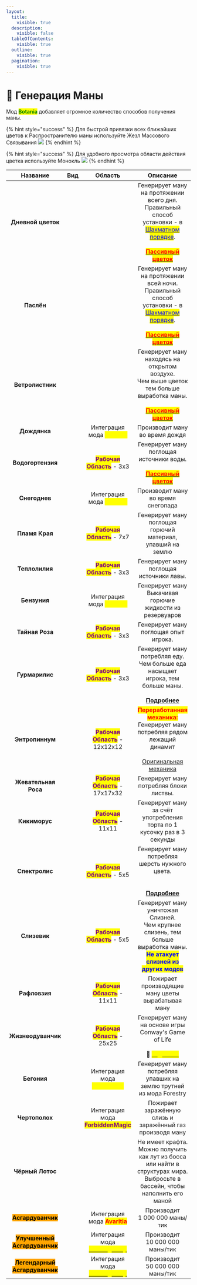 ```yaml
---
layout:
  title:
    visible: true
  description:
    visible: false
  tableOfContents:
    visible: true
  outline:
    visible: true
  pagination:
    visible: true
---
```


# 🔹 Генерация Маны

Мод <mark style="color:green;">**Botania**</mark> добавляет огромное количество способов получения маны.

{% hint style="success" %}
Для быстрой привязки всех ближайших цветов к Распространителю маны используйте Жезл Массового Связывания ![](https://lh7-us.googleusercontent.com/SwjxUJDiV5cjF9NRFRpklsRA9Kt-z8-MaZbowNpNECQK3XM5GrMjEmuOo6tai2rPseaVs8R5r0aeCF\_iNJ4wGdKUWhd1ntdQvxPonPHR-oumPk4aJgItdFWyJVNjbkjMVwe1\_1XsVwiHWQwpaj0QVCQ)
{% endhint %}

{% hint style="success" %}
Для удобного просмотра области действия цветка используйте Монокль ![](https://lh7-us.googleusercontent.com/DSQmm6WPTqAHs7M-8P0M13GUptlfxo2cfpAQOTILj\_QqkwNekEDLL7rioVAXvZ-eNNGyaF7JAOZNCBdrW2lnPSG97WOTGXdWANk4R8qLPx5vQyYy\_Q2NOAiPm8aJgnt1yrCAb5vddA4tpNkZfIO4TG4)
{% endhint %}



<table data-column-title-hidden data-view="cards" data-full-width="true"><thead><tr><th align="center">Название</th><th align="center">Вид</th><th align="center">Область</th><th align="center">Описание</th></tr></thead><tbody><tr><td align="center"><strong>Дневной цветок</strong></td><td align="center"><img src="https://lh7-us.googleusercontent.com/KmaXhM9hs6MrhRG4nzrknZDzspV0jh7lbElC_vGoAJ8-hRtKBxeJ6dbAmZ-Li8Epsth9v9M6O09qsaRq6jg0Yek-aHvVwS-gGNHKRyHcVYsugl25_SAdf26wWo-ikqsinSJjDs2XJd5bf2DEVqXer8g" alt=""></td><td align="center"></td><td align="center">Генерирует ману на протяжении всего дня. <br>Правильный способ установки - в  <a data-footnote-ref href="#user-content-fn-1"><mark style="color:blue;">Шахматном порядке</mark></a>. <br><br><a data-footnote-ref href="#user-content-fn-2"><mark style="color:red;"><strong>Пассивный цветок</strong></mark></a></td></tr><tr><td align="center"><strong>Паслён</strong></td><td align="center"><img src="https://lh7-us.googleusercontent.com/1KPUb6whMTlH4HOPDR4XBhNTHMFO9Kdh9dVbhj8Zrac2Biy3bNLWlgZHaNt2Zx6gv4FkHQsGNpzmSYRblrXwkNf6euawGxWm9Oqf_5lFARn98-xKQdvx1k2qiXQvd61IYtWL7HttSQWyOc7U2jTOB3k" alt=""></td><td align="center"></td><td align="center">Генерирует ману на протяжении всей ночи. <br>Правильный способ установки - в  <a data-footnote-ref href="#user-content-fn-3"><mark style="color:blue;">Шахматном порядке</mark></a>. <br><br><a data-footnote-ref href="#user-content-fn-4"><mark style="color:red;"><strong>Пассивный цветок</strong></mark></a></td></tr><tr><td align="center"><strong>Ветролистник</strong></td><td align="center"><img src="https://lh7-us.googleusercontent.com/q82YkLgrIZz0sBbL_g7BscfeiPSW0HM-ZMcDH7P25vpD_j15TN3O83LHRKvg5KOiCvwtWU7FYYRcRhlj-t5g04bWXAXAX-TAvtnoN3lUMMuIBfY38ACOa1zeLae74J07_StLtbKGxP9I3Q-ZO-8ogtI" alt=""></td><td align="center"></td><td align="center">Генерирует ману находясь на открытом воздухе. <br>Чем выше цветок тем больше выработка маны.<br><br><a data-footnote-ref href="#user-content-fn-5"><mark style="color:red;"><strong>Пассивный цветок</strong></mark></a></td></tr><tr><td align="center"><strong>Дождянка</strong></td><td align="center"><img src="https://lh7-us.googleusercontent.com/fxx83cDdd9OBOSc05qPEyazsGttnrViVkpsT2TVovWfa1o27Ykn6vh3DCY2xFiwPYr1EysJykn82swep-iDbQsCCUxu-Bn0V7eAFhNDvsmkeMkfB7KknAPc3TSZp2uXVAAIG7ax4ohqk9Pnd5_6s528" alt=""></td><td align="center">Интеграция мода <mark style="color:yellow;"><strong>Alfheim</strong></mark></td><td align="center">Производит ману во время дождя</td></tr><tr><td align="center"><strong>Водогортензия</strong></td><td align="center"><img src="https://lh7-us.googleusercontent.com/GdsRFo00kJn2oQwHKumNRQcizmjmeql2waS2-ohw7kU2GWFBpQe8aq8DnYAjklWwVyC4-HGxsjN8Wh5nYRTtTomHzEGUkPDqpjTkmgFrsnwci14bUu4YRtUbUBLVApo0sA4-SLiq5xpKrNfy5-KycSg" alt=""></td><td align="center"><mark style="color:purple;"><strong>Рабочая Область</strong></mark> - 3х3</td><td align="center">Генерирует ману поглощая источники воды.<br><br><a data-footnote-ref href="#user-content-fn-6"><mark style="color:red;"><strong>Пассивный цветок</strong></mark></a></td></tr><tr><td align="center"><strong>Снегоднев</strong></td><td align="center"><img src="https://lh7-us.googleusercontent.com/EDTAU6GeQH005UgkrOmBDtIdSqBXqH1e64eN52BLp68H2meqGH0z9QMEi7JxbX01OD-C-HBWD4fP9Y29JsBCXEHy9uQrIzzpXXwWWWkAHYA_BK27SoYOH7G_c4V2VUmbJhk-MMqcWvc-SrFCHeSMa74" alt=""></td><td align="center">Интеграция мода <mark style="color:yellow;"><strong>Alfheim</strong></mark></td><td align="center">Производит ману во время снегопада</td></tr><tr><td align="center"><strong>Пламя Края</strong></td><td align="center"><img src="https://lh7-us.googleusercontent.com/abdw9aHCFrpcwDcJvs9M2ynLgozzXiaGUXF7jhM92km54YayiypOl8RHOMVVOqZPIR9JG-xFVF_3E7RUwgBElOqqQQKgJ7NUOiOEUSet7oBMpJKncoytbDIbvmXaIOxlye9TppAza9X_T23F4wMCRrc" alt=""></td><td align="center"><mark style="color:purple;"><strong>Рабочая Область</strong></mark> - 7x7</td><td align="center">Генерирует ману поглощая  горючий материал, упавший на землю</td></tr><tr><td align="center"><strong>Теплолилия</strong></td><td align="center"><img src="https://lh7-us.googleusercontent.com/Jx7CrP9Akv_Wmfz7_0IVvCrcOC5nqJwTW4U0Ve6f_UwLmr38Z9kT3owNKLws07h7ciLzcVJ4mgZgFjDTOakUgAr676Ha0czF7Ft5CKeOJojH2LhdH1EQVJ5j7nHpAuoMYT8qJo3CiH3qhBSYjoFiEyU" alt=""></td><td align="center"><mark style="color:purple;"><strong>Рабочая Область</strong></mark> - 3x3</td><td align="center">Генерирует ману поглощая источники лавы. </td></tr><tr><td align="center"><strong>Бензуния</strong></td><td align="center"><img src="https://lh7-us.googleusercontent.com/5v5hCowuyom1UiYwGRqDxpY81cQz8lZLW4OKV-CRiSk6vWzjoIffnDZ0nkmmf21YQmAF9mPtZKL5Xjw8JMobwOkAgJwcIrNK9ApBWB24m4xXd19Z9g-5U9o5mUAC4f9tX0oDN0AYo1DuEBNHD5q-r90" alt=""></td><td align="center">Интеграция мода <mark style="color:yellow;"><strong>Alfheim</strong></mark></td><td align="center">Генерирует ману Выкачивая горючие жидкости из резервуаров</td></tr><tr><td align="center"><strong>Тайная Роза</strong></td><td align="center"><img src="https://lh7-us.googleusercontent.com/rYdDG9rbWICKvbrxY-2TVf-HXaNDkgW5lcYbmSUh17Z2XA6p1T3nC8C7D1c0XMj-Ybg0PuDPD8V07xHkZnGfj7CQGfNlNkYXi5i-UPA2ImznJlUaDzibuk8TcQ1LXA1H0in-VaxazmF_SDKHou3x9Ug" alt=""></td><td align="center"><mark style="color:purple;"><strong>Рабочая Область</strong></mark> - 3x3</td><td align="center">Генерирует ману поглощая опыт игрока.</td></tr><tr><td align="center"><strong>Гурмарилис</strong></td><td align="center"><img src="https://lh7-us.googleusercontent.com/gqdTDcQaFFtNXpRK_xpwzaVibLdnssib3H2_z4W6n21xnmnJ3JD6cOxGI4_yD1qkqH9400IaodTm8iynBxQxSQc4mXkrkhNWJanER1nZoaRe08nvM56xTyyjIKZeSGez_sQiRr0A0NSJmi2WKxB_a4k" alt=""></td><td align="center"><mark style="color:purple;"><strong>Рабочая Область</strong></mark> - 3x3</td><td align="center">Генерирует ману потребляя еду. Чем больше еда насыщает игрока, тем больше маны. <br><br><a data-footnote-ref href="#user-content-fn-7"><strong>Подробнее</strong></a></td></tr><tr><td align="center"><strong>Энтропиннум</strong></td><td align="center"><img src="https://lh7-us.googleusercontent.com/4JwMdHUfsk3W71ZL_iwfryzaP_J0KSZtWC1psxl6JxcagEyUR8zfSlky19zehBc-iuVOTbhnXSDxs-JdN-WwTBjwhlZILq45aSxXcqaDwXcNZISG8zk-DqgtDbaqzhIbftoVqvC9Jv5ldIZQZbkOQhY" alt=""></td><td align="center"><mark style="color:purple;"><strong>Рабочая Область</strong></mark> - 12x12x12</td><td align="center"><mark style="color:red;"><strong>Переработанная механика:</strong></mark> <br>Генерирует ману потребляя рядом лежащий динамит<br><br><a data-footnote-ref href="#user-content-fn-8">Оригинальная механика</a></td></tr><tr><td align="center"><strong>Жевательная Роса</strong></td><td align="center"><img src="https://lh7-us.googleusercontent.com/fmG3CmYfxbkw8i8WeHVFeQExEAceemhkpTSojOHevljC3lftePnljVYN6oo5_5-2Wl1HtsE0M4ycqRfZdxC5vK-t0xAqK2A14Y9HBxN-94QLo04CrnL41ZsbsVO8QzJISXCECeeDbNnPlUfH3GL4XUU" alt=""></td><td align="center"><mark style="color:purple;"><strong>Рабочая Область</strong></mark> - 17x17x32</td><td align="center">Генерирует ману потребляя блоки листвы.</td></tr><tr><td align="center"><strong>Кикиморус</strong></td><td align="center"><img src="https://lh7-us.googleusercontent.com/SJ4ac1YExH8zlHY6YFMKYa9haZfFYKwGeHj1b4blnWoIh-hZRrP8UmFzg6fXUzydSasSarZVyO5kFixfxGGrb4KnSRTsZkexq4hOTRYJ-QxuahPXKCbWwFn5nk4ZeCGn2iBNzKiWfxbSuO2OUXbdu00" alt=""></td><td align="center"><mark style="color:purple;"><strong>Рабочая Область</strong></mark> - 11x11</td><td align="center">Генерирует ману за счёт употребления торта по 1 кусочку раз в 3 секунды</td></tr><tr><td align="center"><strong>Cпектролис</strong></td><td align="center"><img src="https://lh7-us.googleusercontent.com/qL8q8si42MKz7_rU_nKp77NTotcOdKgyl8Ohtjd49Rwhh-ME5xKBov3FH7vSc81YVBHSGWKvoJ0CvCj9-3dLyv5dDWIKLxtG_jYnWoKwwqYnEngTrez2hz_qSjVy6G86JZjMHNLnPvvZxysyT_B-sfk" alt=""></td><td align="center"><mark style="color:purple;"><strong>Рабочая Область</strong></mark> - 5x5</td><td align="center">Генерирует ману потребляя шерсть нужного цвета.<br><br><br><a data-footnote-ref href="#user-content-fn-9"><strong>Подробнее</strong></a></td></tr><tr><td align="center"><strong>Слизевик</strong></td><td align="center"><img src="https://lh7-us.googleusercontent.com/X35PYEc1iDzoUbRB1fSQzjmtv1N0clYKjRaaLz6XPwCpXhxcO2UJarJugudFWPdJYeuGSh1tQdCLCUU2N3fGoNHxnye7LQW-S3RMOT0S4tPsnnHF7OefzjN4exIn9de6oPfUN-8jCG1dvTaYzjceBWE" alt=""></td><td align="center"><mark style="color:purple;"><strong>Рабочая Область</strong></mark> - 5x5</td><td align="center">Генерирует ману уничтожая Слизней.<br>Чем крупнее слизень, тем больше выработка маны.<br><mark style="color:blue;"><strong>Не атакует слизней из других модов</strong></mark></td></tr><tr><td align="center"><strong>Рафловзия</strong></td><td align="center"><img src="https://lh7-us.googleusercontent.com/f9Q-rE9QGpNGbGoMFaJexe6bBawOsGAuY246xXiNN5eQNjxXJEpv5Yq7gpYK05ZEw1-Ifu_YVMWhf3P8gB69tO01_d--0neclvmKW-Ofw-dh6qfSj4I_TNJvRSc66HxhYuDDIbqOq-BdlNTiQH8aGz8" alt=""></td><td align="center"><mark style="color:purple;"><strong>Рабочая Область</strong></mark> - 11x11</td><td align="center">Пожирает производящие ману цветы вырабатывая ману</td></tr><tr><td align="center"><strong>Жизнеодуванчик</strong></td><td align="center"><img src="https://lh7-us.googleusercontent.com/_TZhHI1wq6nXsvfNeyo_uPU2MMyMczgkfbJDPUbzjdUkeDGoh-O7eCw9BTdQILsIDsbegABTey5IUCTBulfqhog68bwekOuL4jufiFKsIh0_BNOK-04wRC2svOjRQ4jA1uCLiLVpWKqWVHAXJ_5YOok" alt=""></td><td align="center"><mark style="color:purple;"><strong>Рабочая Область</strong></mark> - 25x25</td><td align="center">Генерирует ману на основе игры Conway's Game of Life<br><br><span data-gb-custom-inline data-tag="emoji" data-code="1f4cc">📌</span> <a href="../interesno-znat/botania.md#zhizneoduvanchik"><mark style="color:yellow;"><strong><code>Подробнее</code></strong></mark></a> </td></tr><tr><td align="center"><strong>Бегония</strong></td><td align="center"><img src="https://lh7-us.googleusercontent.com/EGNAvLxUSk8wCQJ5jLs2rdzaf-tTDO0KRwpxiIn1pVxqfMlJljOu4LLgRYhwcYwdxOl4P6NbO-9Ydg2ZKBEJswRvU_3wbs563aNJBVlu1BH86o1IjZHeWR4X3slYYD3OIeQD_qvgu23sVWcnRZaaX4A" alt=""></td><td align="center">Интеграция мода <mark style="color:yellow;"><strong>MagicBees</strong></mark></td><td align="center">Генерирует ману потребляя упавших на землю трутней из мода Forestry</td></tr><tr><td align="center"><strong>Чертополох</strong></td><td align="center"><img src="https://lh7-us.googleusercontent.com/jyPj0hJSAZoHonWTev2pfzGttCiW-Qeo6yTeyNVlcimcjHF0xO48zwmntjrJDLmjOKQnWctsxMpm8w3Ph_-UEuEyNXz4NYLPLuKIjp92J7H4J-L0HdvaTeQH-7SZAXeSo9lJNqGYxxmCNrWU38LYAQc" alt=""></td><td align="center">Интеграция мода <mark style="color:purple;"><strong>ForbiddenMagic</strong></mark></td><td align="center">Пожирает заражённую слизь и заражённый газ производя ману</td></tr><tr><td align="center"><strong>Чёрный Лотос</strong></td><td align="center"><img src="https://lh7-us.googleusercontent.com/6fRrb5pIznzch3eYmliggb4s5MftuJflmpPG_4cmLTREp0LG96NqUupLle6JQ51nCZlS0y67xmjvcmeAcSMne-pjU74qolWKbCBYy6DmkTJ8-S65z_NUvJGG_jTM2mCRQjElReTo0M9PpN0JNkBbKMM" alt=""></td><td align="center"></td><td align="center">Не имеет крафта. Можно получить как лут из босса или найти в структурах мира.<br>Выбросьте в бассейн, чтобы наполнить его маной </td></tr><tr><td align="center"><mark style="background-color:orange;"><strong>Асгардуванчик</strong></mark></td><td align="center"><img src="https://lh7-us.googleusercontent.com/4KhU-y6_UVrBP62vfkQnx2FF8cFLWJ2UF1fqD_7ilRbwPjlAzKTDho4h2Anh3SxVvc0o1iZXFrEtund-s1sxy2t-wMSkTEFHEUnttrj0wN-6wW4oPVHwc5Dto3ZsS1WY5ogjUCVwnT1BkdPox2gtPuE" alt=""></td><td align="center">Интеграция мода <mark style="color:red;"><strong>Avaritia</strong></mark></td><td align="center">Производит <br>1 000 000 маны/тик</td></tr><tr><td align="center"><mark style="background-color:orange;"><strong>Улучшенный Асгардуванчик</strong></mark></td><td align="center"><img src="https://lh7-us.googleusercontent.com/uM_4wti_Ay5rLF_9YHpis5hslrRymem90CRvAsXwTKi1RHLx1XZK_UdMgQqR6iOP5mkNBN83s71x5pUCCzMk34qz7gHyFdnvYzsY2GGqUD3R5X0JutN_pHljD3XJF7lpXP1CRyYxqbnwZC9lS4RTY_g" alt=""></td><td align="center">Интеграция мода <a href="../loliland-addons/lolimagically.md"><mark style="color:yellow;"><strong>LoliMagically</strong></mark></a></td><td align="center">Производит <br>10 000 000 маны/тик</td></tr><tr><td align="center"><mark style="background-color:orange;"><strong>Легендарный Асгардуванчик</strong></mark></td><td align="center"><img src="https://lh7-us.googleusercontent.com/Z-CH08h1aP5Ondf-wLfrrdYeqaD0euFVows5mk58YeiI06Ok8k0OuD5kXAhZu0qQ2Buu1tnD9xb9LFT--QOUbZF7PP4r0qxDAThtK_frZL3QUFvrie-TZ3G4iS6o1CekAJe59Jqw4oMCZ-xXp8ER6Rk" alt=""></td><td align="center">Интеграция мода <a href="../loliland-addons/lolimagically.md"><mark style="color:yellow;"><strong>LoliMagically</strong></mark></a></td><td align="center">Производит <br>50 000 000 маны/тик</td></tr></tbody></table>



[^1]: Эффективность снижается, если эти цветы расположены вплотную друг к другу. Оптимальный способ установки показан ниже<img src="https://media.discordapp.net/attachments/1125896171848732772/1126902616341880832/-1.png" alt="" data-size="original">

[^2]: Пассивными называют цветы, которые спустя время высыхают, превращаясь в мёртвый куст.

[^3]: Эффективность снижается, если эти цветы расположены вплотную друг к другу. Оптимальный способ установки показан ниже<img src="https://media.discordapp.net/attachments/1125896171848732772/1126902616341880832/-1.png" alt="" data-size="original">

[^4]: Пассивными называют цветы, которые спустя время высыхают, превращаясь в мёртвый куст.

[^5]: Пассивными называют цветы, которые спустя время высыхают, превращаясь в мёртвый куст.

[^6]: Пассивными называют цветы, которые спустя время высыхают, превращаясь в мёртвый куст.

[^7]: Время, необходимое для обработки пищи  рассчитывается по формуле\
    $$t = hunger/2$$\
    t - время \
    hunger - восстановленный едой голод\
    **Мана производится за 1 раз в конце этого времени.**&#x20;

[^8]: Генерирует ману поглощая взрыв от динамита

[^9]: Этому цветку требуются все 16 цветов шерсти, и он будет потреблять их в порядке, начиная с белого. После каждого блока, он сменит цвет на следующий.\
    Следующий требуемый цвет можно определить, посмотрев на цветок используя Посох Леса <img src="https://cdn.discordapp.com/attachments/1132752515776135289/1132761510423298158/Posoh_Lesa.gif" alt="" data-size="line">
